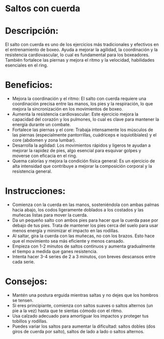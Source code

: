 # Saltos con cuerda

# Descripción:

El salto con cuerda es uno de los ejercicios más tradicionales y efectivos en el entrenamiento de boxeo. Ayuda a mejorar la agilidad, la coordinación y la resistencia cardiovascular, lo cual es fundamental para los boxeadores. También fortalece las piernas y mejora el ritmo y la velocidad, habilidades esenciales en el ring.

# Beneficios:

- Mejora la coordinación y el ritmo: El salto con cuerda requiere una coordinación precisa entre las manos, los pies y la respiración, lo que mejora la sincronización en los movimientos de boxeo.
- Aumenta la resistencia cardiovascular: Este ejercicio mejora la capacidad del corazón y los pulmones, lo cual es clave para mantener la energía durante un combate.
- Fortalece las piernas y el core: Trabaja intensamente los músculos de las piernas (especialmente pantorrillas, cuádriceps e isquiotibiales) y el core (abdomen y zona lumbar).
- Desarrolla la agilidad: Los movimientos rápidos y ligeros te ayudan a mejorar la rapidez de pies, algo esencial para esquivar golpes y moverse con eficacia en el ring.
- Quema calorías y mejora la condición física general: Es un ejercicio de alta intensidad que contribuye a mejorar la composición corporal y la resistencia general.

# Instrucciones:

- Comienza con la cuerda en las manos, sosteniéndola con ambas palmas hacia abajo, los codos ligeramente doblados a los costados y las muñecas listas para mover la cuerda.
- Da un pequeño salto con ambos pies para hacer que la cuerda pase por debajo de tus pies. Trata de mantener los pies cerca del suelo para usar menos energía y minimizar el impacto en las rodillas.
- Al saltar, gira la cuerda con las muñecas, no con los brazos. Esto hace que el movimiento sea más eficiente y menos cansado.
- Empieza con 1-2 minutos de saltos continuos y aumenta gradualmente el tiempo a medida que ganes resistencia.
- Intenta hacer 3-4 series de 2 a 3 minutos, con breves descansos entre cada serie.

# Consejos:

- Mantén una postura erguida mientras saltas y no dejes que los hombros se tensen.
- Si eres principiante, comienza con saltos suaves o saltos alternos (un pie a la vez) hasta que te sientas cómodo con el ritmo.
- Usa calzado adecuado para amortiguar los impactos y proteger tus tobillos y rodillas.
- Puedes variar los saltos para aumentar la dificultad: saltos dobles (dos giros de cuerda por salto), saltos de lado a lado o saltos alternos.
